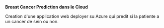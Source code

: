 **Breast Cancer Prediction dans le Cloud**

Creation d'une application web deployer su Azure qui predit si la patiente a un cancer de sein ou non.
